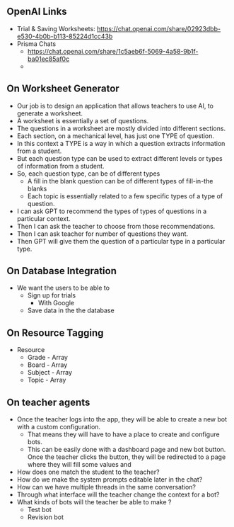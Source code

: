 ## OpenAI Links
  - Trial & Saving Worksheets: https://chat.openai.com/share/02923dbb-e530-4b0b-b113-85224d1cc43b
  - Prisma Chats
    - https://chat.openai.com/share/1c5aeb6f-5069-4a58-9b1f-ba01ec85af0c
    - 

## On Worksheet Generator
- Our job is to design an application that allows teachers to use AI, to generate a worksheet.
- A worksheet is essentially a set of questions.
- The questions in a worksheet are mostly divided into different sections.
- Each section, on a mechanical level, has just one TYPE of question.
- In this context a TYPE is a way in which a question extracts information from a student.
- But each question type can be used to extract different levels or types of information from a student.
- So, each question type, can be of different types
  - A fill in the blank question can be of different types of fill-in-the blanks
  - Each topic is essentially related to a few specific types of a type of question.
- I can ask GPT to recommend the types of types of questions in a particular context.
- Then I can ask the teacher to choose from those recommendations.
- Then I can ask teacher for number of questions they want.
- Then GPT will give them the question of a particular type in a particular type.

## On Database Integration
- We want the users to be able to
  - Sign up for trials
    - With Google
  - Save data in the the database

## On Resource Tagging
  - Resource 
    - Grade - Array
    - Board - Array
    - Subject - Array
    - Topic - Array 

## On teacher agents
- Once the teacher logs into the app, they will be able to create a new bot with a custom configuration.
  - That means they will have to have a place to create and configure bots.
  - This can be easily done with a dashboard page and new bot button. Once the teacher clicks the button, they will be redirected to a page where they will fill some values and
- How does one match the student to the teacher?
- How do we make the system prompts editable later in the chat?
- How can we have multiple threads in the same conversation?
- Through what interface will the teacher change the context for a bot?
- What kinds of bots will the teacher be able to make ?
  - Test bot 
  - Revision bot 

